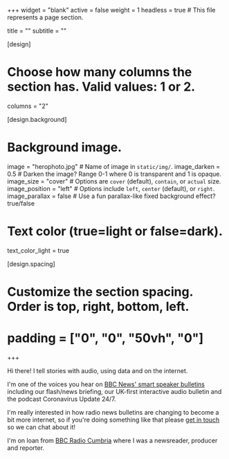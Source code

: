+++
widget = "blank"
active = false
weight = 1
headless = true  # This file represents a page section.

title = ""
subtitle = ""

[design]
  # Choose how many columns the section has. Valid values: 1 or 2.
  columns = "2"

[design.background]    
  # Background image.
  image = "herophoto.jpg"  # Name of image in `static/img/`.
  image_darken = 0.5  # Darken the image? Range 0-1 where 0 is transparent and 1 is opaque.
  image_size = "cover"  #  Options are `cover` (default), `contain`, or `actual` size.
  image_position = "left"  # Options include `left`, `center` (default), or `right`.
  image_parallax = false  # Use a fun parallax-like fixed background effect? true/false
  
  # Text color (true=light or false=dark).
  text_color_light = true

[design.spacing]
  # Customize the section spacing. Order is top, right, bottom, left.
  # padding = ["0", "0", "50vh", "0"]

+++

Hi there! I tell stories with audio, using data and on the internet.

I'm one of the voices you hear on [BBC News' smart speaker bulletins](https://www.bbc.co.uk/news/help-50068132) including our flash/news briefing, our UK-first interactive audio bulletin and the podcast Coronavirus Update 24/7.

I'm really interested in how radio news bulletins are changing to become a bit more internet, so if you're doing something like that please [get in touch](https://twitter.com/lmcly) so we can chat about it! 

I'm on loan from [BBC Radio Cumbria](https://www.bbc.co.uk/radiocumbria) where I was a newsreader, producer and reporter.
